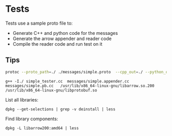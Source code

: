 # Tests

Tests use a sample proto file to:
* Generate C++ and python code for the messages
* Generate the arrow appender and reader code
* Compile the reader code and run test on it

## Tips

```bash
protoc --proto_path=./ ./messages/simple.proto  --cpp_out=./ --python_out=./
```

```
g++ -I./ simple_tester.cc  messages/simple.appender.cc messages/simple.pb.cc   /usr/lib/x86_64-linux-gnu/libarrow.so.200 /usr/lib/x86_64-linux-gnu/libprotobuf.so
```

List all libraries:
```
dpkg --get-selections | grep -v deinstall | less
```
Find library components:
```
dpkg -L libarrow200:amd64 | less
```

